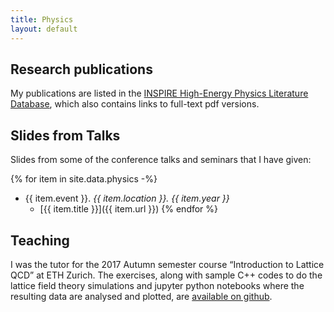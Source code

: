 ```yaml
---
title: Physics
layout: default
---
```


## Research publications

My publications are listed in the
[INSPIRE High-Energy Physics Literature Database](http://inspirehep.net/search?p=exactauthor%3AL.Keegan.1),
which also contains links to full-text pdf versions.

## Slides from Talks

Slides from some of the conference talks and seminars that I have given:

{% for item in site.data.physics -%}
- {{ item.event }}. _{{ item.location }}. {{ item.year }}_
  - [{{ item.title }}]({{ item.url }})
{% endfor %}

## Teaching

I was the tutor for the 2017 Autumn semester course &#8220;Introduction to
Lattice QCD&#8221; at ETH Zurich. The exercises, along with sample C++ codes
to do the lattice field theory simulations and jupyter python notebooks where
the resulting data are analysed and plotted, are
[available on github](https://github.com/lkeegan/LQCD).
